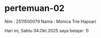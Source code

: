 # pertemuan-02
 Nim : 2511500079
 Nama : Monica Trie Hapsari

 Hari ini, Sabtu 04.Okt.2025 saya belajar:
 1) 